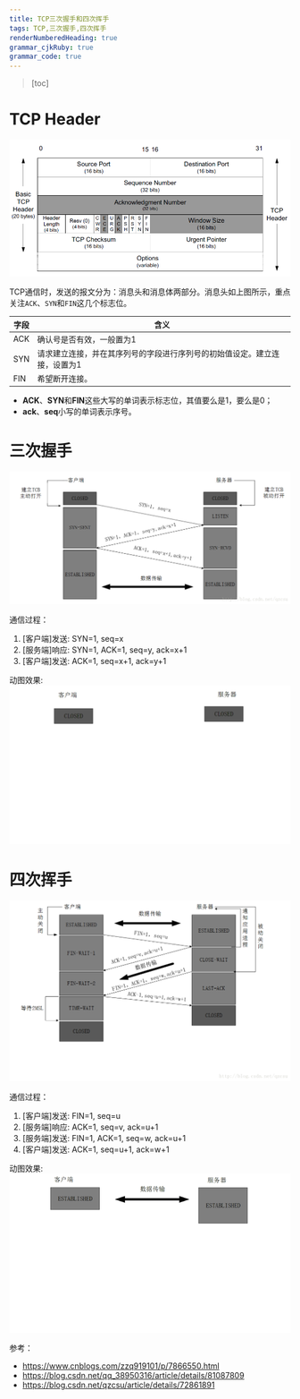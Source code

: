 ```yaml
---
title: TCP三次握手和四次挥手
tags: TCP,三次握手,四次挥手
renderNumberedHeading: true
grammar_cjkRuby: true
grammar_code: true
---
```


>[toc]

# TCP Header

![TCP Header](./images/1577435464946.png)

TCP通信时，发送的报文分为：消息头和消息体两部分。消息头如上图所示，重点关注`ACK`、`SYN`和`FIN`这几个标志位。

|  字段   |  含义   |
| --- | --- |
|   ACK  |   确认号是否有效，一般置为1  |
|  SYN   |   	请求建立连接，并在其序列号的字段进行序列号的初始值设定。建立连接，设置为1  |
|  FIN     | 希望断开连接。|

- **ACK**、**SYN**和**FIN**这些大写的单词表示标志位，其值要么是1，要么是0；
- **ack**、**seq**小写的单词表示序号。

# 三次握手

![三次握手](./images/1577436049224.png)

通信过程：
1. [客户端]发送: SYN=1, seq=x
2. [服务端]响应: SYN=1, ACK=1, seq=y, ack=x+1
3. [客户端]发送: ACK=1, seq=x+1, ack=y+1

动图效果:
![动图效果](./images/20170607205709367.gif)

# 四次挥手
![四次挥手](./images/1577437010248.png)

通信过程：
1. [客户端]发送: FIN=1, seq=u
2. [服务端]响应: ACK=1, seq=v, ack=u+1
3. [服务端]发送: FIN=1, ACK=1, seq=w, ack=u+1
4. [客户端]发送: ACK=1, seq=u+1, ack=w+1

动图效果:
![动图效果](./images/20170607205756255.gif)





参考：
- https://www.cnblogs.com/zzq919101/p/7866550.html
- https://blog.csdn.net/qq_38950316/article/details/81087809
- https://blog.csdn.net/qzcsu/article/details/72861891